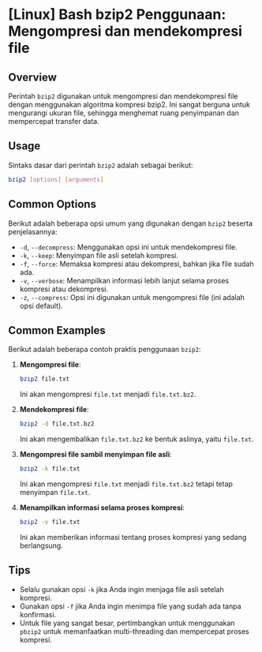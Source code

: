 # [Linux] Bash bzip2 Penggunaan: Mengompresi dan mendekompresi file

## Overview
Perintah `bzip2` digunakan untuk mengompresi dan mendekompresi file dengan menggunakan algoritma kompresi bzip2. Ini sangat berguna untuk mengurangi ukuran file, sehingga menghemat ruang penyimpanan dan mempercepat transfer data.

## Usage
Sintaks dasar dari perintah `bzip2` adalah sebagai berikut:

```bash
bzip2 [options] [arguments]
```

## Common Options
Berikut adalah beberapa opsi umum yang digunakan dengan `bzip2` beserta penjelasannya:

- `-d`, `--decompress`: Menggunakan opsi ini untuk mendekompresi file.
- `-k`, `--keep`: Menyimpan file asli setelah kompresi.
- `-f`, `--force`: Memaksa kompresi atau dekompresi, bahkan jika file sudah ada.
- `-v`, `--verbose`: Menampilkan informasi lebih lanjut selama proses kompresi atau dekompresi.
- `-z`, `--compress`: Opsi ini digunakan untuk mengompresi file (ini adalah opsi default).

## Common Examples
Berikut adalah beberapa contoh praktis penggunaan `bzip2`:

1. **Mengompresi file**:
   ```bash
   bzip2 file.txt
   ```
   Ini akan mengompresi `file.txt` menjadi `file.txt.bz2`.

2. **Mendekompresi file**:
   ```bash
   bzip2 -d file.txt.bz2
   ```
   Ini akan mengembalikan `file.txt.bz2` ke bentuk aslinya, yaitu `file.txt`.

3. **Mengompresi file sambil menyimpan file asli**:
   ```bash
   bzip2 -k file.txt
   ```
   Ini akan mengompresi `file.txt` menjadi `file.txt.bz2` tetapi tetap menyimpan `file.txt`.

4. **Menampilkan informasi selama proses kompresi**:
   ```bash
   bzip2 -v file.txt
   ```
   Ini akan memberikan informasi tentang proses kompresi yang sedang berlangsung.

## Tips
- Selalu gunakan opsi `-k` jika Anda ingin menjaga file asli setelah kompresi.
- Gunakan opsi `-f` jika Anda ingin menimpa file yang sudah ada tanpa konfirmasi.
- Untuk file yang sangat besar, pertimbangkan untuk menggunakan `pbzip2` untuk memanfaatkan multi-threading dan mempercepat proses kompresi.
